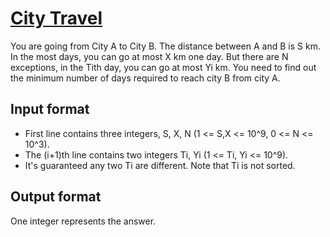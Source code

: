 # [City Travel][link]

You are going from City A to City B. The distance between A and B is S km. In the most days, you can go at most X km one day. But there are N exceptions, in the Tith day, you can go at most Yi km. You need to find out the minimum number of days required to reach city B from city A.

## Input format

- First line contains three integers, S, X, N (1 <= S,X <= 10^9, 0 <= N <= 10^3).
- The (i+1)th line contains two integers Ti, Yi (1 <= Ti, Yi <= 10^9).
- It's guaranteed any two Ti are different. Note that Ti is not sorted.

## Output format

One integer represents the answer.

[link]: https://www.hackerearth.com/practice/basic-programming/implementation/basics-of-implementation/practice-problems/algorithm/city-travel-59bad87f/
